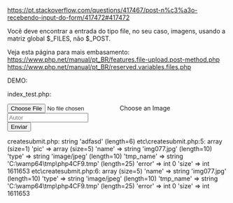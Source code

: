 https://pt.stackoverflow.com/questions/417467/post-n%c3%a3o-recebendo-input-do-form/417472#417472

Você deve encontrar a entrada do tipo file, no seu caso, imagens, usando a matriz global $_FILES, não $_POST.

Veja esta página para mais embasamento:
https://www.php.net/manual/pt_BR/features.file-upload.post-method.php
https://www.php.net/manual/pt_BR/reserved.variables.files.php

DEMO:

index_test.php:

<form action="createsubmit.php" method="post" enctype="multipart/form-data">
        <div class="col-sm-8">
        <div class="form-group row">
            <div class="custom-file">
                 <input type="file" name="pic" accept="image/*" id="customFile" required>
                 <label class="custom-file-label" for="customFile">Choose an Image</label>
            </div>
        </div>
        </div>
                <div class="col-sm-8"> 
        <div class="form-group row">
            <label for="colFormLabel" class="col-sm-0 col-form-label"></label>
                <input type="text" name="author" class="form-control" id="colFormLabel" placeholder="Autor" required>
            </div>
        </div>
        <button>Enviar</button>
</form>
createsubmit.php:

<?php
var_dump($_POST);
var_dump($_FILES);
var_dump($_FILES['pic']);
Saída:

etc\createsubmit.php:4:
array (size=1)
  'author' => string 'adfasd' (length=6)
etc\createsubmit.php:5:
array (size=1)
  'pic' => 
    array (size=5)
      'name' => string 'img077.jpg' (length=10)
      'type' => string 'image/jpeg' (length=10)
      'tmp_name' => string 'C:\wamp64\tmp\php4CF9.tmp' (length=25)
      'error' => int 0
      'size' => int 1611653
etc\createsubmit.php:6:
array (size=5)
  'name' => string 'img077.jpg' (length=10)
  'type' => string 'image/jpeg' (length=10)
  'tmp_name' => string 'C:\wamp64\tmp\php4CF9.tmp' (length=25)
  'error' => int 0
  'size' => int 1611653